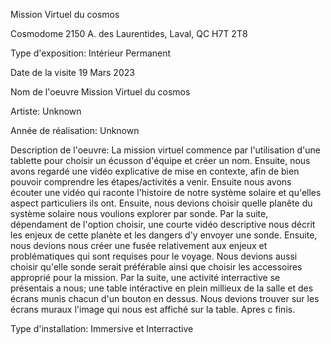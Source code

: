 Mission Virtuel du cosmos

Cosmodome
2150 A. des Laurentides, Laval, QC H7T 2T8

Type d'exposition: Intérieur Permanent

Date de la visite
19 Mars 2023

Nom de l'oeuvre Mission Virtuel du cosmos

Artiste: Unknown

Année de réalisation: Unknown

Description de l'oeuvre:
      La mission virtuel commence par l'utilisation d'une tablette pour choisir un écusson d'équipe et créer un nom.
      Ensuite, nous avons regardé une vidéo explicative de mise en contexte, afin de bien pouvoir comprendre les étapes/activités a venir.
      Ensuite nous avons écouter une vidéo qui raconte l'histoire de notre système solaire et qu'elles aspect particuliers ils ont.
      Ensuite, nous devions choisir quelle planête du système solaire nous voulions explorer par sonde.
      Par la suite, dépendament de l'option choisir, une courte vidéo descriptive nous décrit les enjeux de cette planète et les dangers d'y envoyer une        sonde.
      Ensuite, nous devions nous créer une fusée relativement aux enjeux et problématiques qui sont requises pour le voyage. 
      Nous devions aussi choisir qu'elle sonde serait préférable ainsi que choisir les accessoires approprié pour la mission.
      Par la suite, une activité interractive se présentais a nous; une table intéractive en plein millieux de la salle et des écrans munis chacun d'un bouton en dessus. Nous devions trouver sur les écrans muraux l'image qui nous est affiché sur la table.
      Apres c finis.
  
Type d'installation: Immersive et Interractive

